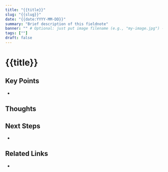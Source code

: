 ```yaml
---
title: "{{title}}"
slug: "{{slug}}"
date: "{{date:YYYY-MM-DD}}"
summary: "Brief description of this fieldnote"
banner: "" # Optional: just put image filename (e.g., "my-image.jpg") - drag images into note and they auto-save to /fieldnotes/
tags: [""]
draft: false
---
```


# {{title}}

## Key Points

- 

## Thoughts

## Next Steps

- 

## Related Links

- 